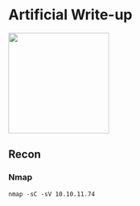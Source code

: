 # Artificial Write-up

<img src="https://labs.hackthebox.com/storage/avatars/e6633d6c2b1d824c3756eb21aeed7590.png" width="200" height="200">

## Recon 

### Nmap

`nmap -sC -sV 10.10.11.74`
